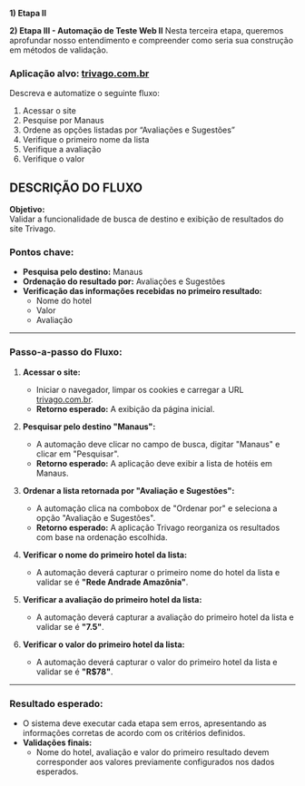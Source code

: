 **1) Etapa II**

**2) Etapa III - Automação de Teste Web II**
Nesta terceira etapa, queremos aprofundar nosso entendimento e compreender como seria sua construção em métodos de validação. 

### Aplicação alvo: [trivago.com.br](https://www.trivago.com.br)

Descreva e automatize o seguinte fluxo: 

1. Acessar o site
2. Pesquise por Manaus
3. Ordene as opções listadas por “Avaliações e Sugestões”
4. Verifique o primeiro nome da lista
5. Verifique a avaliação
6. Verifique o valor


## DESCRIÇÃO DO FLUXO

**Objetivo:**  
Validar a funcionalidade de busca de destino e exibição de resultados do site Trivago.  

### Pontos chave:
- **Pesquisa pelo destino:** Manaus  
- **Ordenação do resultado por:** Avaliações e Sugestões  
- **Verificação das informações recebidas no primeiro resultado:**  
  - Nome do hotel  
  - Valor  
  - Avaliação  

---

### Passo-a-passo do Fluxo:

1. **Acessar o site:**  
   - Iniciar o navegador, limpar os cookies e carregar a URL [trivago.com.br](http://www.trivago.com.br).  
   - **Retorno esperado:** A exibição da página inicial.  

2. **Pesquisar pelo destino "Manaus":**  
   - A automação deve clicar no campo de busca, digitar "Manaus" e clicar em "Pesquisar".  
   - **Retorno esperado:** A aplicação deve exibir a lista de hotéis em Manaus.  

3. **Ordenar a lista retornada por "Avaliação e Sugestões":**  
   - A automação clica na combobox de "Ordenar por" e seleciona a opção "Avaliação e Sugestões".  
   - **Retorno esperado:** A aplicação Trivago reorganiza os resultados com base na ordenação escolhida.  

4. **Verificar o nome do primeiro hotel da lista:**  
   - A automação deverá capturar o primeiro nome do hotel da lista e validar se é **"Rede Andrade Amazônia"**.  

5. **Verificar a avaliação do primeiro hotel da lista:**  
   - A automação deverá capturar a avaliação do primeiro hotel da lista e validar se é **"7.5"**.  

6. **Verificar o valor do primeiro hotel da lista:**  
   - A automação deverá capturar o valor do primeiro hotel da lista e validar se é **"R$78"**.  

---

### Resultado esperado:
- O sistema deve executar cada etapa sem erros, apresentando as informações corretas de acordo com os critérios definidos.  
- **Validações finais:**  
  - Nome do hotel, avaliação e valor do primeiro resultado devem corresponder aos valores previamente configurados nos dados esperados.  
